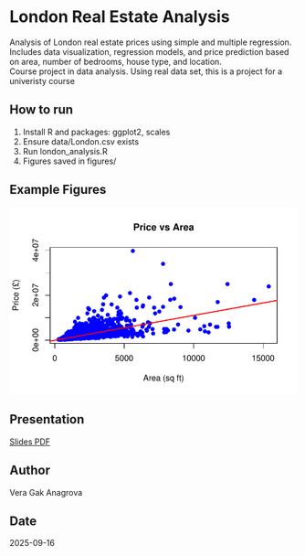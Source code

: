 # London Real Estate Analysis

Analysis of London real estate prices using simple and multiple regression.  
Includes data visualization, regression models, and price prediction based on area, number of bedrooms, house type, and location.  
Course project in data analysis. Using real data set, this is a project for a univeristy course

## How to run
1. Install R and packages: ggplot2, scales
2. Ensure data/London.csv exists
3. Run london_analysis.R
4. Figures saved in figures/

## Example Figures
![Price vs Area](figures/Price_vs_Area.png)

## Presentation
[Slides PDF](docs/Predicting_London_Housing_Prices.pdf)

## Author
Vera Gak Anagrova

## Date
2025-09-16
